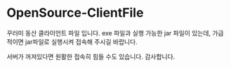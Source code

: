 # OpenSource-ClientFile

꾸러미 동산 클라이언트 파일 입니다.
exe 파일과 실행 가능한 jar 파일이 있는데, 가급적이면 jar파일로 실행시켜 접속해 주시길 바랍니다.

서버가 꺼져있다면 원활한 접속히 힘들 수도 있습니다.
감사합니다.
